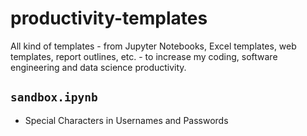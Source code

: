 # productivity-templates
All kind of templates - from Jupyter Notebooks, Excel templates, web templates, report outlines, etc. - to increase my coding, software engineering and data science productivity.

## `sandbox.ipynb`
- Special Characters in Usernames and Passwords


